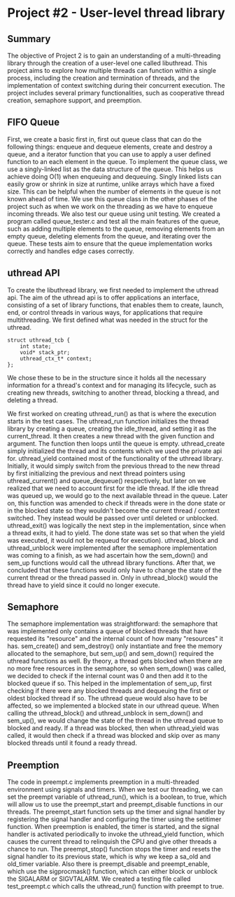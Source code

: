 # Project #2 - User-level thread library

## Summary
The objective of Project 2 is to gain an understanding
of a multi-threading library through the creation of a user-level one
called libuthread. This project aims to explore how multiple threads can
function within a single process, including the creation and termination
of threads, and the implementation of context switching during their
concurrent execution. The project includes several primary functionalities, 
such as cooperative thread creation, semaphore support, and preemption.

## FIFO Queue
First, we create a basic first in, first out queue class that can do the
following things: enqueue and dequeue elements, create and destroy a queue,
and a iterator function that you can use to apply a user defined function to 
an each element in the queue. To implement the queue class, we use a
singly-linked list as the data structure of the queue. This helps us achieve
doing O(1) when enqueuing and dequeuing. Singly linked lists can easily grow or 
shrink in size at runtime, unlike arrays which have a fixed size. This can be 
helpful when the number of elements in the queue is not known ahead of time.
We use this queue class in the other phases of the project such as when we work 
on the threading as we have to enqueue incoming threads. We also test our queue
using unit testing. We created a program called queue_tester.c and test all the
main features of the queue, such as adding multiple elements to the queue, 
removing elements from an empty queue, deleting elements from the queue, 
and iterating over the queue. These tests aim to ensure that the queue 
implementation works correctly and handles edge cases correctly.

## uthread API
To create the libuthread library, we first needed to implement the uthread api. 
The aim of the uthread api is to offer applications an interface, consisting of
a set of library functions, that enables them to create, launch, end, or control 
threads in various ways, for applications that require multithreading. We first 
defined what was needed in the struct for the uthread.

```
struct uthread_tcb {
	int state; 
	void* stack_ptr;
	uthread_ctx_t* context;
};
```

We chose these to be in the structure since it holds all the necessary information
for a thread's context and for managing its lifecycle, such as creating new threads,
switching to another thread, blocking a thread, and deleting a thread.

We first worked on creating uthread_run() as that is where the execution starts
in the test cases. The uthread_run function initializes the thread library by 
creating a queue, creating the idle_thread, and setting it as the current_thread.
It then creates a new thread with the given function and argument. The function then 
loops until the queue is empty. uthread_create simply initialized the thread and its contents which we used the private api for. uthread_yield contained most of the functionality of the uthread library. Initially, it would simply switch from the
previous thread to the new thread by first initializing the previous and next
thread pointers using uthread_current() and queue_dequeue() respectively, but
later on we realized that we need to account first for the idle thread. If the
idle thread was queued up, we would go to the next available thread in the
queue. Later on, this function was amended to check if threads were in the done
state or in the blocked state so they wouldn't become the current thread /
context switched. They instead would be passed over until deleted or unblocked.  
uthread_exit() was logically the next step in the implementation, since when a
thread exits, it had to yield. The done state was set so that when the yield was
executed, it would not be requeud for execution). uthread_block and
uthread_unblock were implemented after the semaphore implementation was coming
to a finish, as we had ascertain how the sem_down() and sem_up functions would
call the uthread library functions. After that, we concluded that these
functions would only have to change the state of the current thread or the
thread passed in. Only in uthread_block() would the thread have to yield since
it could no longer execute. 

## Semaphore 
The semaphore implementation was straightforward: the semaphore that was
implemented only contains a queue of blocked threads that have requested 
its "resource" and the internal count of how many "resources" it has. sem_create() and sem_destroy() only 
instantiate and free the memory allocated to the semaphore, but sem_up() and 
sem_down() required the uthread functions as well. By theory, a thread gets
blocked when there are no more free resources in the semaphore, so when 
sem_down() was called, we decided to check if the internal count was 0 and then
add it to the blocked queue if so. This helped in the implementation of sem_up,
first checking if there were any blocked threads and dequeuing the first or 
oldest blocked thread if so. The uthread queue would also have to be affected,
so we implemented a blocked state in our uthread queue. When calling the
uthread_block() and uthread_unblock in sem_down() and sem_up(), we would change
the state of the thread in the uthread queue to blocked and ready. If a thread
was blocked, then when uthread_yield was called, it would then check if a thread
was blocked and skip over as many blocked threads until it found a ready thread.


## Preemption

The code in preempt.c implements preemption in a multi-threaded environment 
using signals and timers. When we test our threading, we can set the preempt
variable of uthread_run(), which is a boolean, to true, which will allow us
to use the preempt_start and preempt_disable functions in our threads. The 
preempt_start function sets up the timer and signal handler by registering 
the signal handler and configuring the timer using the setitimer function. When 
preemption is enabled, the timer is started, and the signal handler is activated 
periodically to invoke the uthread_yield function, which causes the current thread 
to relinquish the CPU and give other threads a chance to run. The preempt_stop() 
function stops the timer and resets the signal handler to its previous state, which
is why we keep a sa_old and old_timer variable. Also there is preempt_disable and
preempt_enable, which use the sigprocmask() function, which can either block or
unblock the SIGALARM or SIGVTALARM. We created a testing file called
test_preempt.c which calls the uthread_run() function with preempt to true. 
